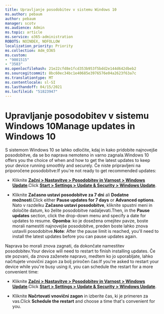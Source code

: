```yaml
---
title: Upravljanje posodobitev v sistemu Windows 10
ms.author: pebaum
author: pebaum
manager: scotv
ms.audience: Admin
ms.topic: article
ms.service: o365-administration
ROBOTS: NOINDEX, NOFOLLOW
localization_priority: Priority
ms.collection: Adm_O365
ms.custom:
- "9001515"
- "3583"
ms.openlocfilehash: 21e22cfd8e1fcd353b953f5bdd2e144d642dbeb2
ms.sourcegitcommit: 8bc60ec34bc1e40685e3976576e04a2623f63a7c
ms.translationtype: MT
ms.contentlocale: sl-SI
ms.lasthandoff: 04/15/2021
ms.locfileid: "51823947"
---
```

# <a name="manage-updates-in-windows-10"></a><span data-ttu-id="657a2-102">Upravljanje posodobitev v sistemu Windows 10</span><span class="sxs-lookup"><span data-stu-id="657a2-102">Manage updates in Windows 10</span></span>

<span data-ttu-id="657a2-103">S sistemom Windows 10 se lahko odločite, kdaj in kako pridobite najnovejše posodobitve, da se bo naprava nemoteno in varno zagnala.</span><span class="sxs-lookup"><span data-stu-id="657a2-103">Windows 10 offers you the choice of when and how to get the latest updates to keep your device running smoothly and securely.</span></span> <span data-ttu-id="657a2-104">Če niste pripravljeni na priporočene posodobitve:</span><span class="sxs-lookup"><span data-stu-id="657a2-104">If you're not ready to get recommended updates:</span></span>

- <span data-ttu-id="657a2-105">Kliknite **[Začni > Nastavitve > Posodobitev in Varnost > Windows Update](ms-settings:windowsupdate)**.</span><span class="sxs-lookup"><span data-stu-id="657a2-105">Click **[Start > Settings > Update & Security > Windows Update](ms-settings:windowsupdate)**.</span></span>

- <span data-ttu-id="657a2-106">Kliknite **Začasno ustavi posodobitve za 7 dni** ali **Dodatne možnosti**.</span><span class="sxs-lookup"><span data-stu-id="657a2-106">Click either **Pause updates for 7 days** or **Advanced options**.</span></span> <span data-ttu-id="657a2-107">Nato v razdelku **Začasno ustavi posodobitve**, kliknite spustni meni in določite datum, ko želite posodobitve nadaljevati.</span><span class="sxs-lookup"><span data-stu-id="657a2-107">Then, in the **Pause updates** section, click the drop-down menu and specify a date for updates to resume.</span></span> <span data-ttu-id="657a2-108">**Opomba**: ko je dosežena omejitev pavze, boste morali namestiti najnovejše posodobitve, preden boste lahko znova ustavili posodobitve.</span><span class="sxs-lookup"><span data-stu-id="657a2-108">**Note**: After the pause limit is reached, you'll need to install the latest updates before you can pause updates again.</span></span>

<span data-ttu-id="657a2-109">Naprava bo morali znova zagnati, da dokončate namestitev posodobitev.</span><span class="sxs-lookup"><span data-stu-id="657a2-109">Your device will need to restart to finish installing updates.</span></span> <span data-ttu-id="657a2-110">Če ste pozvani, da znova zaženete napravo, medtem ko jo uporabljate, lahko načrtujete vnovični zagon za bolj priročen čas:</span><span class="sxs-lookup"><span data-stu-id="657a2-110">If you're asked to restart your device while you're busy using it, you can schedule the restart for a more convenient time:</span></span>

- <span data-ttu-id="657a2-111">Kliknite **[Začni > Nastavitve > Posodobitev in Varnost > Windows Update](ms-settings:windowsupdate)**.</span><span class="sxs-lookup"><span data-stu-id="657a2-111">Click **[Start > Settings > Update & Security > Windows Update](ms-settings:windowsupdate)**.</span></span>

- <span data-ttu-id="657a2-112">Kliknite **Načrtovati vnovični zagon** in izberite čas, ki je primeren za vas.</span><span class="sxs-lookup"><span data-stu-id="657a2-112">Click **Schedule the restart** and choose a time that's convenient for you.</span></span>

